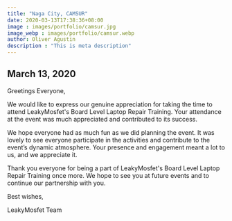 ```yaml
---
title: "Naga City, CAMSUR"
date: 2020-03-13T17:38:36+08:00
image : images/portfolio/camsur.jpg
image_webp : images/portfolio/camsur.webp
author: Oliver Agustin
description : "This is meta description"
---
```


## March 13, 2020
Greetings Everyone,

We would like to express our genuine appreciation for taking the time to attend LeakyMosfet's Board Level Laptop Repair Training. Your attendance at the event was much appreciated and contributed to its success.

We hope everyone had as much fun as we did planning the event. It was lovely to see everyone participate in the activities and contribute to the event’s dynamic atmosphere. Your presence and engagement meant a lot to us, and we appreciate it.

Thank you everyone for being a part of LeakyMosfet's Board Level Laptop Repair Training once more. We hope to see you at future events and to continue our partnership with you.

Best wishes,

LeakyMosfet Team
